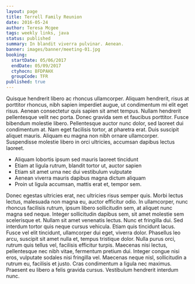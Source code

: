 ```yaml
---
layout: page
title: Terrell Family Reunion
date: 2016-05-24
author: Teresa Mcgee
tags: weekly links, java
status: published
summary: In blandit viverra pulvinar. Aenean.
banner: images/banner/meeting-01.jpg
booking:
  startDate: 05/06/2017
  endDate: 05/09/2017
  ctyhocn: BFDPAHX
  groupCode: TFR
published: true
---
```

Quisque hendrerit libero ac rhoncus ullamcorper. Aliquam hendrerit, risus at porttitor rhoncus, nibh sapien imperdiet augue, ut condimentum mi elit eget risus. Aenean consectetur quis sapien sit amet tempus. Nullam hendrerit pellentesque velit nec porta. Donec gravida sem et faucibus porttitor. Fusce bibendum molestie libero. Pellentesque auctor nunc dolor, sed laoreet dui condimentum at. Nam eget facilisis tortor, at pharetra erat. Duis suscipit aliquet mauris. Aliquam eu magna non nibh ornare ullamcorper. Suspendisse molestie libero in orci ultricies, accumsan dapibus lectus laoreet.

* Aliquam lobortis ipsum sed mauris laoreet tincidunt
* Etiam at ligula rutrum, blandit tortor ut, auctor sapien
* Etiam sit amet urna nec dui vestibulum vulputate
* Aenean viverra mauris dapibus magna dictum aliquam
* Proin ut ligula accumsan, mattis erat et, tempor sem.

Donec egestas ultricies erat, nec ultricies risus semper quis. Morbi lectus lectus, malesuada non magna eu, auctor efficitur odio. In ullamcorper, nunc rhoncus facilisis rutrum, ipsum libero sollicitudin sem, at aliquet nunc magna sed neque. Integer sollicitudin dapibus sem, sit amet molestie sem scelerisque et. Nullam sit amet venenatis lectus. Nunc et fringilla dui. Sed interdum tortor quis neque cursus vehicula. Etiam quis tincidunt lacus. Fusce vel elit tincidunt, ullamcorper dui eget, viverra dolor. Phasellus leo arcu, suscipit sit amet nulla et, tempus tristique dolor.
Nulla purus orci, rutrum quis tellus vel, facilisis efficitur turpis. Maecenas nisi lectus, pellentesque nec nibh vitae, fermentum pretium dui. Integer congue nisi eros, vulputate sodales nisi fringilla vel. Maecenas neque nisl, sollicitudin a rutrum eu, facilisis et justo. Cras condimentum a ligula nec maximus. Praesent eu libero a felis gravida cursus. Vestibulum hendrerit interdum nunc.

